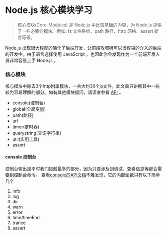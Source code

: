 # Node.js 核心模块学习
>  核心模块(Core-Modules) 是 Node.js 中比较基础的内容，为 Node.js 提供了一些必要的模块。例如: fs 文件系统、path 路径、http 网络、assert 断言等等。

Node.js 出现很大程度的简化了后端开发，让前段攻城狮可以很容易的介入的后端的开发中。由于语言选择使用 JavaScript ，也因此你会发现作为一个前端开发人员非常容易上手 Node.js 。

### 核心模块
核心模块中除去3个http附属模块，一共大约30个js文件，此文章只讲解其中一些较为容易理解的部分。如有其他模块疑问，请读者参看 [API](http://nodejs.cn/api/) 。
* console(控制台)
* global(全局变量)
* path(路径)
* url
* timer(定时器)
* querystring(查询字符串)
* util(实用工具)
* assert

#### console 控制台
控制台输出是平时我们接触最多的部分，因为只要涉及到调试、查看信息等都会需要到控制台命令。
查看[console的API文档](http://nodejs.cn/api/console.html)不难发现，它的内部函数只有以下简单几个
1. info
2. log
3. dir
4. warn
5. error
6. time/timeEnd
7. trance
8. assert